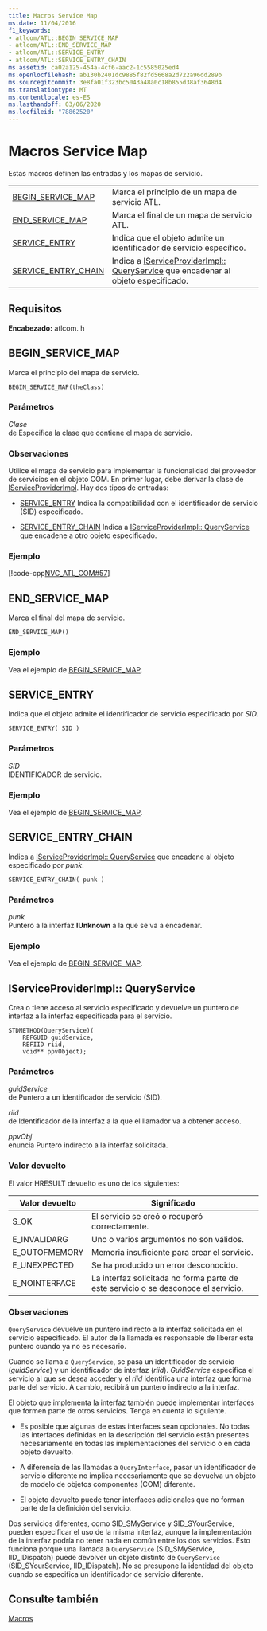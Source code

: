 ```yaml
---
title: Macros Service Map
ms.date: 11/04/2016
f1_keywords:
- atlcom/ATL::BEGIN_SERVICE_MAP
- atlcom/ATL::END_SERVICE_MAP
- atlcom/ATL::SERVICE_ENTRY
- atlcom/ATL::SERVICE_ENTRY_CHAIN
ms.assetid: ca02a125-454a-4cf6-aac2-1c5585025ed4
ms.openlocfilehash: ab130b2401dc9885f82fd5668a2d722a96dd289b
ms.sourcegitcommit: 3e8fa01f323bc5043a48a0c18b855d38af3648d4
ms.translationtype: MT
ms.contentlocale: es-ES
ms.lasthandoff: 03/06/2020
ms.locfileid: "78862520"
---
```

# <a name="service-map-macros"></a>Macros Service Map

Estas macros definen las entradas y los mapas de servicio.

|||
|-|-|
|[BEGIN_SERVICE_MAP](#begin_service_map)|Marca el principio de un mapa de servicio ATL.|
|[END_SERVICE_MAP](#end_service_map)|Marca el final de un mapa de servicio ATL.|
|[SERVICE_ENTRY](#service_entry)|Indica que el objeto admite un identificador de servicio específico.|
|[SERVICE_ENTRY_CHAIN](#service_entry_chain)|Indica a [IServiceProviderImpl:: QueryService](#queryservice) que encadenar al objeto especificado.|

## <a name="requirements"></a>Requisitos

**Encabezado:** atlcom. h

##  <a name="begin_service_map"></a>BEGIN_SERVICE_MAP

Marca el principio del mapa de servicio.

```
BEGIN_SERVICE_MAP(theClass)
```

### <a name="parameters"></a>Parámetros

*Clase*<br/>
de Especifica la clase que contiene el mapa de servicio.

### <a name="remarks"></a>Observaciones

Utilice el mapa de servicio para implementar la funcionalidad del proveedor de servicios en el objeto COM. En primer lugar, debe derivar la clase de [IServiceProviderImpl](../../atl/reference/iserviceproviderimpl-class.md). Hay dos tipos de entradas:

- [SERVICE_ENTRY](#service_entry)   Indica la compatibilidad con el identificador de servicio (SID) especificado.

- [SERVICE_ENTRY_CHAIN](#service_entry_chain)   Indica a [IServiceProviderImpl:: QueryService](#queryservice) que encadene a otro objeto especificado.

### <a name="example"></a>Ejemplo

[!code-cpp[NVC_ATL_COM#57](../../atl/codesnippet/cpp/service-map-macros_1.h)]

##  <a name="end_service_map"></a>END_SERVICE_MAP

Marca el final del mapa de servicio.

```
END_SERVICE_MAP()
```

### <a name="example"></a>Ejemplo

Vea el ejemplo de [BEGIN_SERVICE_MAP](#begin_service_map).

##  <a name="service_entry"></a>SERVICE_ENTRY

Indica que el objeto admite el identificador de servicio especificado por *SID*.

```
SERVICE_ENTRY( SID )
```

### <a name="parameters"></a>Parámetros

*SID*<br/>
IDENTIFICADOR de servicio.

### <a name="example"></a>Ejemplo

Vea el ejemplo de [BEGIN_SERVICE_MAP](#begin_service_map).

##  <a name="service_entry_chain"></a>SERVICE_ENTRY_CHAIN

Indica a [IServiceProviderImpl:: QueryService](#queryservice) que encadene al objeto especificado por *punk*.

```
SERVICE_ENTRY_CHAIN( punk )
```

### <a name="parameters"></a>Parámetros

*punk*<br/>
Puntero a la interfaz **IUnknown** a la que se va a encadenar.

### <a name="example"></a>Ejemplo

Vea el ejemplo de [BEGIN_SERVICE_MAP](#begin_service_map).

##  <a name="queryservice"></a>IServiceProviderImpl:: QueryService

Crea o tiene acceso al servicio especificado y devuelve un puntero de interfaz a la interfaz especificada para el servicio.

```
STDMETHOD(QueryService)(
    REFGUID guidService,
    REFIID riid,
    void** ppvObject);
```

### <a name="parameters"></a>Parámetros

*guidService*<br/>
de Puntero a un identificador de servicio (SID).

*riid*<br/>
de Identificador de la interfaz a la que el llamador va a obtener acceso.

*ppvObj*<br/>
enuncia Puntero indirecto a la interfaz solicitada.

### <a name="return-value"></a>Valor devuelto

El valor HRESULT devuelto es uno de los siguientes:

|Valor devuelto|Significado|
|------------------|-------------|
|S_OK|El servicio se creó o recuperó correctamente.|
|E_INVALIDARG|Uno o varios argumentos no son válidos.|
|E_OUTOFMEMORY|Memoria insuficiente para crear el servicio.|
|E_UNEXPECTED|Se ha producido un error desconocido.|
|E_NOINTERFACE|La interfaz solicitada no forma parte de este servicio o se desconoce el servicio.|

### <a name="remarks"></a>Observaciones

`QueryService` devuelve un puntero indirecto a la interfaz solicitada en el servicio especificado. El autor de la llamada es responsable de liberar este puntero cuando ya no es necesario.

Cuando se llama a `QueryService`, se pasa un identificador de servicio (*guidService*) y un identificador de interfaz (*riid*). *GuidService* especifica el servicio al que se desea acceder y el *riid* identifica una interfaz que forma parte del servicio. A cambio, recibirá un puntero indirecto a la interfaz.

El objeto que implementa la interfaz también puede implementar interfaces que formen parte de otros servicios. Tenga en cuenta lo siguiente.

- Es posible que algunas de estas interfaces sean opcionales. No todas las interfaces definidas en la descripción del servicio están presentes necesariamente en todas las implementaciones del servicio o en cada objeto devuelto.

- A diferencia de las llamadas a `QueryInterface`, pasar un identificador de servicio diferente no implica necesariamente que se devuelva un objeto de modelo de objetos componentes (COM) diferente.

- El objeto devuelto puede tener interfaces adicionales que no forman parte de la definición del servicio.

Dos servicios diferentes, como SID_SMyService y SID_SYourService, pueden especificar el uso de la misma interfaz, aunque la implementación de la interfaz podría no tener nada en común entre los dos servicios. Esto funciona porque una llamada a `QueryService` (SID_SMyService, IID_IDispatch) puede devolver un objeto distinto de `QueryService` (SID_SYourService, IID_IDispatch). No se presupone la identidad del objeto cuando se especifica un identificador de servicio diferente.

## <a name="see-also"></a>Consulte también

[Macros](../../atl/reference/atl-macros.md)
